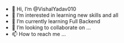 - 👋 Hi, I’m @VishalYadav010
- 👀 I’m interested in learning new skills and all
- 🌱 I’m currently learning Full Backend
- 💞️ I’m looking to collaborate on ...
- 📫 How to reach me ...

<!---
VishalYadav010/VishalYadav010 is a ✨ special ✨ repository because its `README.md` (this file) appears on your GitHub profile.
You can click the Preview link to take a look at your changes.
--->
